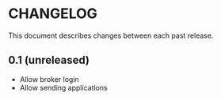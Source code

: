 # CHANGELOG

This document describes changes between each  past release.

## 0.1 (unreleased)

- Allow broker login
- Allow sending applications
